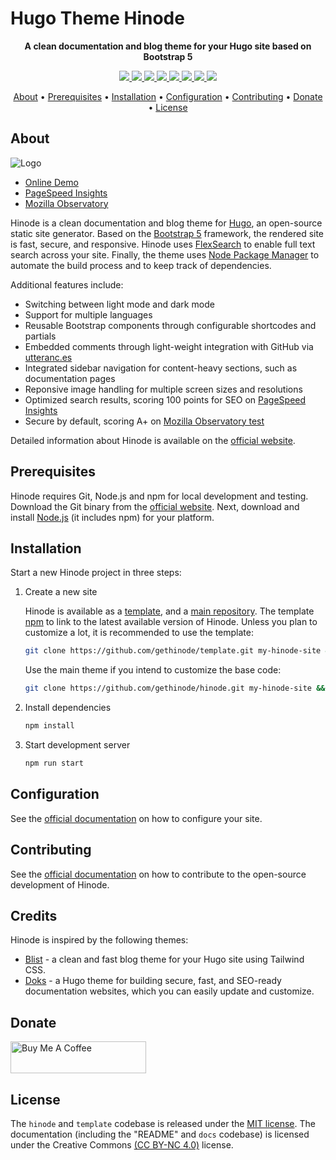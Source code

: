 # Hugo Theme Hinode

<!-- Tagline -->
<p align="center">
    <b>A clean documentation and blog theme for your Hugo site based on Bootstrap 5</b>
    <br />
</p>

<!-- Badges -->
<p align="center">
    <a href="https://gohugo.io" alt="Hugo website">
        <img src="https://img.shields.io/badge/generator-hugo-brightgreen">
    </a>
    <a href="https://www.npmjs.com/package/%40gethinode/hinode" alt="npm package">
        <img src="https://img.shields.io/npm/v/%40gethinode/hinode">
    </a>
    <a href="https://app.netlify.com/sites/gethinode-demo/deploys" alt="Netlify Status">
        <img src="https://img.shields.io/netlify/0ad42e3e-fdfa-4d37-8e26-58badd429a67">
    </a>
    <a href="https://stats.uptimerobot.com/xyGVYhLJmV" alt="UptimeRobot Status">
        <img src="https://img.shields.io/uptimerobot/status/m791334689-73d9dfc82030f4f955b2d6bb">
    </a>
    <a href="https://github.com/gethinode/hinode/commits/main" alt="Last commit">
        <img src="https://img.shields.io/github/last-commit/gethinode/hinode.svg">
    </a>
    <a href="https://github.com/gethinode/hinode/issues" alt="Issues">
        <img src="https://img.shields.io/github/issues/gethinode/hinode.svg">
    </a>
    <a href="https://github.com/gethinode/hinode/pulls" alt="Pulls">
        <img src="https://img.shields.io/github/issues-pr-raw/gethinode/hinode.svg">
    </a>
    <a href="https://github.com/gethinode/hinode/blob/main/LICENSE" alt="License">
        <img src="https://img.shields.io/github/license/gethinode/hinode">
    </a>
</p>

<!-- Table of Contents -->
<p align="center">
  <a href="#about">About</a> •
  <a href="#prerequisites">Prerequisites</a> •
  <a href="#installation">Installation</a> •
  <a href="#configuration">Configuration</a> •
  <a href="#contributing">Contributing</a> •
  <a href="#donate">Donate</a> •
  <a href="#license">License</a>
</p>

## About

![Logo](https://raw.githubusercontent.com/gethinode/hinode/main/static/img/logo.png)

- [Online Demo][demo]
- [PageSpeed Insights][pagespeed]
- [Mozilla Observatory][observatory]

Hinode is a clean documentation and blog theme for [Hugo][hugo], an open-source static site generator. Based on the [Bootstrap 5][bootstrap] framework, the rendered site is fast, secure, and responsive. Hinode uses [FlexSearch][flexsearch] to enable full text search across your site. Finally, the theme uses [Node Package Manager][npm] to automate the build process and to keep track of dependencies.

Additional features include:

- Switching between light mode and dark mode
- Support for multiple languages
- Reusable Bootstrap components through configurable shortcodes and partials
- Embedded comments through light-weight integration with GitHub via [utteranc.es][utterances]
- Integrated sidebar navigation for content-heavy sections, such as documentation pages
- Reponsive image handling for multiple screen sizes and resolutions
- Optimized search results, scoring 100 points for SEO on [PageSpeed Insights][pagespeed]
- Secure by default, scoring A+ on [Mozilla Observatory test][observatory]

Detailed information about Hinode is available on the [official website][website].

## Prerequisites

Hinode requires Git, Node.js and npm for local development and testing. Download the Git binary from the [official website][git_download]. Next, download and install [Node.js][nodejs] (it includes npm) for your platform.

## Installation

Start a new Hinode project in three steps:

1. Create a new site

    Hinode is available as a [template][repository_template], and a [main repository][repository]. The template [npm][npm] to link to the latest available version of Hinode. Unless you plan to customize a lot, it is recommended to use the template:

    ```bash
    git clone https://github.com/gethinode/template.git my-hinode-site && cd my-hinode-site
    ```

    Use the main theme if you intend to customize the base code:

    ```bash
    git clone https://github.com/gethinode/hinode.git my-hinode-site && cd my-hinode-site
    ```

1. Install dependencies

    ```bash
    npm install
    ```

1. Start development server

    ```bash
    npm run start
    ```

## Configuration

See the [official documentation][getstarted] on how to configure your site.

## Contributing

See the [official documentation][contribute] on how to contribute to the open-source development of Hinode.

## Credits

Hinode is inspired by the following themes:

- [Blist][blist] - a clean and fast blog theme for your Hugo site using Tailwind CSS.
- [Doks][doks] - a Hugo theme for building secure, fast, and SEO-ready documentation websites, which you can easily update and customize.

## Donate

<a href="https://www.buymeacoffee.com/markdumay" target="_blank" rel="noopener noreferrer"><img src="https://cdn.buymeacoffee.com/buttons/lato-orange.png" alt="Buy Me A Coffee" style="height: 51px !important;width: 217px !important;"></a>

## License

The `hinode` and `template` codebase is released under the [MIT license][license]. The documentation (including the "README" and `docs` codebase) is licensed under the Creative Commons [(CC BY-NC 4.0)][cc-by-nc-4.0] license.

<!-- MARKDOWN PUBLIC LINKS -->
[blist]: https://github.com/apvarun/blist-hugo-theme
[bootstrap]: https://getbootstrap.com
[cc-by-nc-4.0]: https://creativecommons.org/licenses/by-nc/4.0/
[doks]: https://github.com/h-enk/doks
[flexsearch]: https://github.com/nextapps-de/flexsearch
[git_download]: https://git-scm.com
[hugo]: https://gohugo.io
[netlify]: https://www.netlify.com
[nodejs]: https://nodejs.org
[npm]: https://www.npmjs.com
[observatory]: https://observatory.mozilla.org/analyze/demo.gethinode.com
[pagespeed]: https://pagespeed.web.dev/report?url=https%3A%2F%2Fdemo.gethinode.com%2F
[utterances]: https://utteranc.es

<!-- MARKDOWN MAINTAINED LINKS -->
[contribute]: https://gethinode.com/contribute
[getstarted]: https://gethinode.com/docs
[demo]: https://demo.gethinode.com/
[license]: https://github.com/gethinode/hinode/blob/main/LICENSE
[repository]: https://github.com/gethinode/hinode.git
[repository_template]: https://github.com/gethinode/template.git
[website]: https://gethinode.com/
